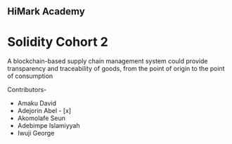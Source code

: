## HiMark Academy
# Solidity Cohort 2

A blockchain-based supply chain management system could provide transparency and traceability of goods, from the point of origin to the point of consumption

Contributors-

- Amaku David
- Adejorin Abel - [x]
- Akomolafe Seun
- Adebimpe Islamiyyah 
- Iwuji George
